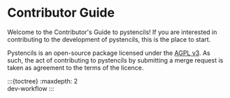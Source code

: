 # Contributor Guide

Welcome to the Contributor's Guide to pystencils!
If you are interested in contributing to the development of pystencils, this is the place to start.

Pystencils is an open-source package licensed under the [AGPL v3](https://www.gnu.org/licenses/agpl-3.0.en.html).
As such, the act of contributing to pystencils by submitting a merge request is taken as agreement to the terms of the licence.

:::{toctree}
:maxdepth: 2    
dev-workflow
:::
